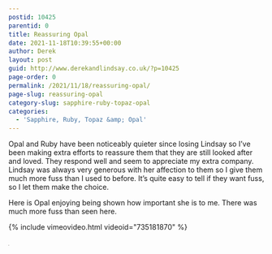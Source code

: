 ```yaml
---
postid: 10425
parentid: 0
title: Reassuring Opal
date: 2021-11-18T10:39:55+00:00
author: Derek
layout: post
guid: http://www.derekandlindsay.co.uk/?p=10425
page-order: 0
permalink: /2021/11/18/reassuring-opal/
page-slug: reassuring-opal
category-slug: sapphire-ruby-topaz-opal
categories:
  - 'Sapphire, Ruby, Topaz &amp; Opal'
---
```

Opal and Ruby have been noticeably quieter since losing Lindsay so I’ve been making extra efforts to reassure them that they are still looked after and loved. They respond well and seem to appreciate my extra company. Lindsay was always very generous with her affection to them so I give them much more fuss than I used to before. It’s quite easy to tell if they want fuss, so I let them make the choice.

Here is Opal enjoying being shown how important she is to me. There was much more fuss than seen here.

{% include vimeovideo.html videoid="735181870" %}

<img src="/wp-content/uploads/2022/07/reassuringopal_thumb.jpg" alt="happy rats" title="happy rats" width="1" height="1" class="aligncenter size-full wp-image-9545" />